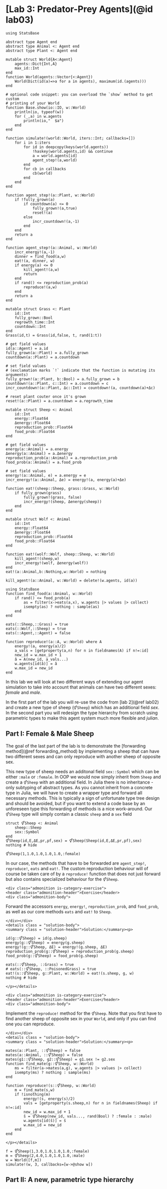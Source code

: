 # [Lab 3: Predator-Prey Agents](@id lab03)

```@setup non_parametric_agents
using StatsBase

abstract type Agent end
abstract type Animal <: Agent end
abstract type Plant <: Agent end

mutable struct World{A<:Agent}
    agents::Dict{Int,A}
    max_id::Int
end
function World(agents::Vector{<:Agent})
    World(Dict(id(a)=>a for a in agents), maximum(id.(agents)))
end

# optional code snippet: you can overload the `show` method to get custom
# printing of your World
function Base.show(io::IO, w::World)
    println(io, typeof(w))
    for (_,a) in w.agents
        println(io,"  $a")
    end
end

function simulate!(world::World, iters::Int; callbacks=[])
    for i in 1:iters
        for id in deepcopy(keys(world.agents))
            !haskey(world.agents,id) && continue
            a = world.agents[id]
            agent_step!(a,world)
        end
        for cb in callbacks
            cb(world)
        end
    end
end

function agent_step!(a::Plant, w::World)
    if !fully_grown(a)
        if countdown(a) <= 0
            fully_grown!(a,true)
            reset!(a)
        else
            incr_countdown!(a,-1)
        end
    end
    return a
end

function agent_step!(a::Animal, w::World)
    incr_energy!(a,-1)
    dinner = find_food(a,w)
    eat!(a, dinner, w)
    if energy(a) <= 0
        kill_agent!(a,w)
        return
    end
    if rand() <= reproduction_prob(a)
        reproduce!(a,w)
    end
    return a
end

mutable struct Grass <: Plant
    id::Int
    fully_grown::Bool
    regrowth_time::Int
    countdown::Int
end
Grass(id,t) = Grass(id,false, t, rand(1:t))

# get field values
id(a::Agent) = a.id
fully_grown(a::Plant) = a.fully_grown
countdown(a::Plant) = a.countdown

# set field values
# (exclamation marks `!` indicate that the function is mutating its arguments)
fully_grown!(a::Plant, b::Bool) = a.fully_grown = b
countdown!(a::Plant, c::Int) = a.countdown = c
incr_countdown!(a::Plant, Δc::Int) = countdown!(a, countdown(a)+Δc)

# reset plant couter once it's grown
reset!(a::Plant) = a.countdown = a.regrowth_time

mutable struct Sheep <: Animal
    id::Int
    energy::Float64
    Δenergy::Float64
    reproduction_prob::Float64
    food_prob::Float64
end

# get field values
energy(a::Animal) = a.energy
Δenergy(a::Animal) = a.Δenergy
reproduction_prob(a::Animal) = a.reproduction_prob
food_prob(a::Animal) = a.food_prob

# set field values
energy!(a::Animal, e) = a.energy = e
incr_energy!(a::Animal, Δe) = energy!(a, energy(a)+Δe)

function eat!(sheep::Sheep, grass::Grass, w::World)
    if fully_grown(grass)
        fully_grown!(grass, false)
        incr_energy!(sheep, Δenergy(sheep))
    end
end

mutable struct Wolf <: Animal
    id::Int
    energy::Float64
    Δenergy::Float64
    reproduction_prob::Float64
    food_prob::Float64
end

function eat!(wolf::Wolf, sheep::Sheep, w::World)
    kill_agent!(sheep,w)
    incr_energy!(wolf, Δenergy(wolf))
end
eat!(a::Animal,b::Nothing,w::World) = nothing

kill_agent!(a::Animal, w::World) = delete!(w.agents, id(a))

using StatsBase
function find_food(a::Animal, w::World)
    if rand() <= food_prob(a)
        as = filter(x->eats(a,x), w.agents |> values |> collect)
        isempty(as) ? nothing : sample(as)
    end
end

eats(::Sheep,::Grass) = true
eats(::Wolf,::Sheep) = true
eats(::Agent,::Agent) = false

function reproduce!(a::A, w::World) where A
    energy!(a, energy(a)/2)
    a_vals = [getproperty(a,n) for n in fieldnames(A) if n!=:id]
    new_id = w.max_id + 1
    â = A(new_id, a_vals...)
    w.agents[id(â)] = â
    w.max_id = new_id
end
```

In this lab we will look at two different ways of extending our agent
simulation to take into account that animals can have two different sexes:
*female* and *male*.

In the first part of the lab you will re-use the code from [lab 2](@ref lab02)
and create a new type of sheep (`⚥Sheep`) which has an additional field *sex*.
In the second part you will redesign the type hierarchy from scratch using
parametric types to make this agent system much more flexible and *julian*.

## Part I: Female & Male Sheep

The goal of the last part of the lab is to demonstrate the [forwarding
method](@ref forwarding_method) by implementing a sheep that can have two
different sexes and can only reproduce with another sheep of opposite sex.

This new type of sheep needs an additonal field `sex::Symbol` which can be either
`:male` or `:female`.
In OOP we would now simply inherit from `Sheep` and create a `⚥Sheep`
with an additional field. In Julia there is no inheritance - only subtyping of
abstract types.
As you cannot inherit from a concrete type in Julia, we will have to create a
wrapper type and forward all necessary methods. This is typically a sign of
unfortunate type tree design and should be avoided, but if you want to extend a
code base by an unforeseen type this forwarding of methods is a nice
work-around.  Our `⚥Sheep` type will simply contain a classic `sheep` and a
`sex` field
```@example non_parametric_agents
struct ⚥Sheep <: Animal
    sheep::Sheep
    sex::Symbol
end
⚥Sheep(id,E,ΔE,pr,pf,sex) = ⚥Sheep(Sheep(id,E,ΔE,pr,pf),sex)
nothing # hide
```

```@repl non_parametric_agents
⚥Sheep(1,1.0,1.0,1.0,1.0,:female)
```

In our case, the methods that have to be forwarded are `agent_step!`,
`reproduce!`, `eats` and `eat!`.  The custom reproduction behaviour will of
course be taken care of by a `reproduce!` function that does not just
forward but also contains specialized behaviour for the `⚥Sheep`.


```@raw html
<div class="admonition is-category-exercise">
<header class="admonition-header">Exercise</header>
<div class="admonition-body">
```
Forward the accessors `energy`, `energy!`, `reproduction_prob`, and `food_prob`,
as well as our core methods `eats` and `eat!` to `Sheep`.
```@raw html
</div></div>
<details class = "solution-body">
<summary class = "solution-header">Solution:</summary><p>
```
```@example non_parametric_agents
id(g::⚥Sheep) = id(g.sheep)
energy(g::⚥Sheep) = energy(g.sheep)
energy!(g::⚥Sheep, ΔE) = energy!(g.sheep, ΔE)
reproduction_prob(g::⚥Sheep) = reproduction_prob(g.sheep)
food_prob(g::⚥Sheep) = food_prob(g.sheep)

eats(::⚥Sheep, ::Grass) = true
# eats(::⚥Sheep, ::PoisonedGrass) = true
eat!(s::⚥Sheep, g::Plant, w::World) = eat!(s.sheep, g, w)
nothing # hide
```
```@raw html
</p></details>
```

```@raw html
<div class="admonition is-category-exercise">
<header class="admonition-header">Exercise</header>
<div class="admonition-body">
```
Implement the `reproduce!` method for the `⚥Sheep`.  Note that you first
have to find another sheep of opposite sex in your `World`, and only if you
can find one you can reproduce.
```@raw html
</div></div>
<details class = "solution-body">
<summary class = "solution-header">Solution:</summary><p>
```
```@example non_parametric_agents
mates(a::Plant, ::⚥Sheep) = false
mates(a::Animal, ::⚥Sheep) = false
mates(g1::⚥Sheep, g2::⚥Sheep) = g1.sex != g2.sex
function find_mate(g::⚥Sheep, w::World)
    ms = filter(a->mates(a,g), w.agents |> values |> collect)
    isempty(ms) ? nothing : sample(ms)
end

function reproduce!(s::⚥Sheep, w::World)
    m = find_mate(s,w)
    if !isnothing(m)
        energy!(s, energy(s)/2)
        vals = [getproperty(s.sheep,n) for n in fieldnames(Sheep) if n!=:id]
        new_id = w.max_id + 1
        ŝ = ⚥Sheep(new_id, vals..., rand(Bool) ? :female : :male)
        w.agents[id(ŝ)] = ŝ
        w.max_id = new_id
    end
end
```
```@raw html
</p></details>
```

```@example non_parametric_agents
f = ⚥Sheep(1,3.0,1.0,1.0,1.0,:female)
m = ⚥Sheep(2,4.0,1.0,1.0,1.0,:male)
w = World([f,m])
simulate!(w, 3, callbacks=[w->@show w])
```


## Part II: A new, parametric type hierarchy
